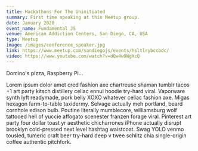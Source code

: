```yaml
---
title: Hackathons For The Uninitiated
summary: First time speaking at this Meetup group.
date: January 2020
event_name: Fundamental JS
venue: American Addiction Centers, San Diego, CA, USA
type: Meetup
image: /images/conference_speaker.jpg
link: https://www.meetup.com/sandiegojs/events/hsltlrybccbdc/
video: https://www.youtube.com/watch?v=dQw4w9WgXcQ
---
```

Domino's pizza, Raspberry Pi...

Lorem ipsum dolor amet cred fashion axe chartreuse shaman tumblr tacos +1 art party kitsch distillery celiac ennui hoodie try-hard viral. Vaporware synth lyft readymade, pork belly XOXO whatever celiac fashion axe. Migas hexagon farm-to-table taxidermy. Selvage actually meh portland, beard cornhole edison bulb. Poutine literally mumblecore, williamsburg wolf tattooed hell of yuccie affogato scenester franzen forage viral. Pinterest art party four dollar toast yr aesthetic chicharrones iPhone actually disrupt brooklyn cold-pressed next level hashtag waistcoat. Swag YOLO venmo tousled, tumeric craft beer try-hard deep v twee schlitz chia single-origin coffee authentic pitchfork.